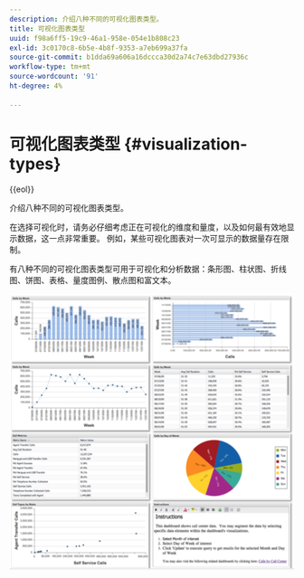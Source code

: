 ```yaml
---
description: 介绍八种不同的可视化图表类型。
title: 可视化图表类型
uuid: f98a6ff5-19c9-46a1-958e-054e1b808c23
exl-id: 3c0170c8-6b5e-4b8f-9353-a7eb699a37fa
source-git-commit: b1dda69a606a16dccca30d2a74c7e63dbd27936c
workflow-type: tm+mt
source-wordcount: '91'
ht-degree: 4%

---
```


# 可视化图表类型 {#visualization-types}

{{eol}}

介绍八种不同的可视化图表类型。

在选择可视化时，请务必仔细考虑正在可视化的维度和量度，以及如何最有效地显示数据，这一点非常重要。 例如，某些可视化图表对一次可显示的数据量存在限制。

有八种不同的可视化图表类型可用于可视化和分析数据：条形图、柱状图、折线图、饼图、表格、量度图例、散点图和富文本。

![](assets/visualization_types.png)
